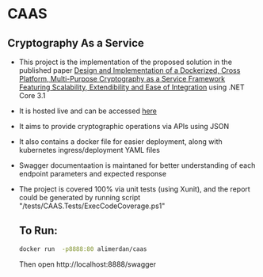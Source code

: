 # CAAS
## Cryptography As a Service

- This project is the implementation of the proposed solution in the published paper [Design and Implementation of a Dockerized, Cross Platform, Multi-Purpose Cryptography as a Service Framework Featuring Scalability, Extendibility and Ease of Integration](https://ieeexplore.ieee.org/document/10009317) using .NET Core 3.1
- It is hosted live and can be accessed [here](https://caas.alimerdan.xyz/) 
- It aims to provide cryptographic operations via APIs using JSON
- It also contains a docker file for easier deployment, along with kubernetes ingress/deployment YAML files
- Swagger documentaation is maintaned for better understanding of each endpoint parameters and expected response
- The project is covered 100% via unit tests (using Xunit), and the report could be generated by running script "/tests/CAAS.Tests/ExecCodeCoverage.ps1"

  ## To Run:
  
  ```bash
  docker run  -p8888:80 alimerdan/caas
  ```
  Then open http://localhost:8888/swagger
